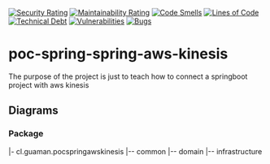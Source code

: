 [![Security Rating](https://sonarcloud.io/api/project_badges/measure?project=fguaman_poc-spring-aws-kinesis&metric=security_rating)](https://sonarcloud.io/summary/new_code?id=fguaman_poc-spring-aws-kinesis)
[![Maintainability Rating](https://sonarcloud.io/api/project_badges/measure?project=fguaman_poc-spring-aws-kinesis&metric=sqale_rating)](https://sonarcloud.io/summary/new_code?id=fguaman_poc-spring-aws-kinesis)
[![Code Smells](https://sonarcloud.io/api/project_badges/measure?project=fguaman_poc-spring-aws-kinesis&metric=code_smells)](https://sonarcloud.io/summary/new_code?id=fguaman_poc-spring-aws-kinesis)
[![Lines of Code](https://sonarcloud.io/api/project_badges/measure?project=fguaman_poc-spring-aws-kinesis&metric=ncloc)](https://sonarcloud.io/summary/new_code?id=fguaman_poc-spring-aws-kinesis)
[![Technical Debt](https://sonarcloud.io/api/project_badges/measure?project=fguaman_poc-spring-aws-kinesis&metric=sqale_index)](https://sonarcloud.io/summary/new_code?id=fguaman_poc-spring-aws-kinesis)
[![Vulnerabilities](https://sonarcloud.io/api/project_badges/measure?project=fguaman_poc-spring-aws-kinesis&metric=vulnerabilities)](https://sonarcloud.io/summary/new_code?id=fguaman_poc-spring-aws-kinesis)
[![Bugs](https://sonarcloud.io/api/project_badges/measure?project=fguaman_poc-spring-aws-kinesis&metric=bugs)](https://sonarcloud.io/summary/new_code?id=fguaman_poc-spring-aws-kinesis)
# poc-spring-spring-aws-kinesis

The purpose of the project is just to teach how to connect a springboot project with aws kinesis

## Diagrams
### Package

|- cl.guaman.pocspringawskinesis
|-- common
|-- domain
|-- infrastructure